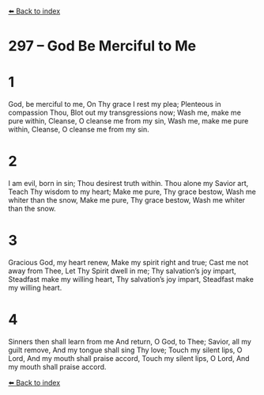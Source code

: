 [⬅️ Back to index](../README.md)

# 297 – God Be Merciful to Me


# 1
God, be merciful to me,
On Thy grace I rest my plea;
Plenteous in compassion Thou,
Blot out my transgressions now;
Wash me, make me pure within,
Cleanse, O cleanse me from my sin,
Wash me, make me pure within,
Cleanse, O cleanse me from my sin.

# 2
I am evil, born in sin;
Thou desirest truth within.
Thou alone my Savior art,
Teach Thy wisdom to my heart;
Make me pure, Thy grace bestow,
Wash me whiter than the snow,
Make me pure, Thy grace bestow,
Wash me whiter than the snow.

# 3
Gracious God, my heart renew,
Make my spirit right and true;
Cast me not away from Thee,
Let Thy Spirit dwell in me;
Thy salvation’s joy impart,
Steadfast make my willing heart,
Thy salvation’s joy impart,
Steadfast make my willing heart.

# 4
Sinners then shall learn from me
And return, O God, to Thee;
Savior, all my guilt remove,
And my tongue shall sing Thy love;
Touch my silent lips, O Lord,
And my mouth shall praise accord,
Touch my silent lips, O Lord,
And my mouth shall praise accord.

[⬅️ Back to index](../README.md)
